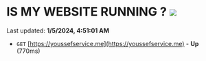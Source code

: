 # IS MY WEBSITE RUNNING ? [![](https://img.shields.io/static/v1?label=Sponsor&message=%E2%9D%A4&logo=GitHub&color=%23fe8e86)](https://github.com/sponsors/<username>)

Last updated: **1/5/2024, 4:51:01 AM**

- `GET` [https://youssefservice.me](https://youssefservice.me) - **Up** (770ms)
